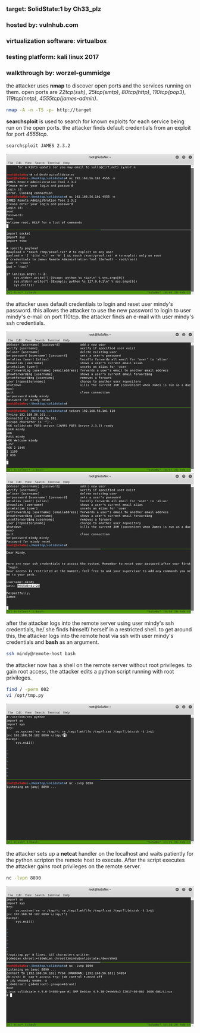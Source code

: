 ### target:			SolidState:1 by Ch33_plz
### hosted by:			vulnhub.com
### virtualization software: 	virtualbox
### testing platform:		kali linux 2017
### walkthrough by:		worzel-gummidge

the attacker uses **nmap** to discover open ports and the services running on them. open ports are *22tcp(ssh)*, *25tcp(smtp)*, *80tcp(http)*, *110tcp(pop3)*, *119tcp(nntp)*, *4555tcp(james-admin)*.
```bash
nmap -A -n -T5 -p- http://target
```

**searchsploit** is used to search for known exploits for each service being run on the open ports. the attacker finds default credentials from an exploit for port *4555tcp*.
```bash
searchsploit JAMES 2.3.2
```

![screenshot of JAMES 2.3.2 exploit code](assets/1.png "user= 'root' pwd= 'root'")



the attacker uses default credentials to login and reset user mindy's password. this allows the attacker to use the new password to login to user mindy's e-mail on port 110tcp. the attacker finds an e-mail with user mindy's ssh credentials.

![screenshot of JAMES 2.3.3 exploitation](assets/2.png "password reset")
![screenshot of user e-mail](assets/3.png "ssh creds")



after the attacker logs into the remote server using user mindy's ssh credentials, he/ she finds himself/ herself in a restricted shell. to get around this, the attacker logs into the remote host via ssh with user mindy's credentials and **bash** as an argument.

```bash
ssh mindy@remote-host bash
```

the attacker now has a shell on the remote server without root privileges. to gain root access, the attacker edits a python script running with root privileges.
```bash
find / -perm 002
vi /opt/tmp.py
```

![screenshot of edited python script](assets/4.png "/tmp cleanup script edited to run a reverse shell")

the attacker sets up a **netcat** handler on the localhost and waits patiently for the python scripton the remote host to execute. After the script executes the attacker gains root privileges on the remote server.
```bash
nc -lvpn 8890
```
 ![screenshot of privileged shell](assets/5.png "we have root!")
